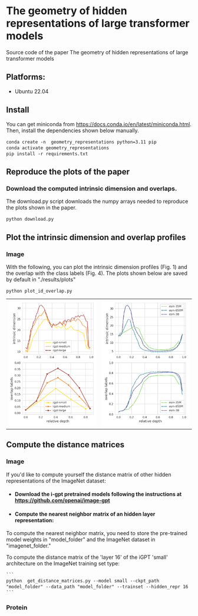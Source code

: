 # The geometry of hidden representations of large transformer models

Source code of the paper  The geometry of hidden representations of large transformer models


## Platforms:
- Ubuntu 22.04

## Install

You can get miniconda from https://docs.conda.io/en/latest/miniconda.html. Then, install the dependencies shown below manually.

```
conda create -n  geometry_representations python=3.11 pip
conda activate geometry_representations
pip install -r requirements.txt   
```

## Reproduce the plots of the paper
### Download the computed intrinsic dimension and overlaps. 
The download.py script downloads the numpy arrays needed to reproduce the plots shown in the paper.

```
python download.py 
```

## Plot the intrinsic dimension and overlap profiles
### Image
With the following, you can plot the intrinsic dimension profiles (Fig. 1) and the overlap with the class labels (Fig. 4). The plots shown below are saved by default in "./results/plots"

```
python plot_id_overlap.py 
```

<table>
  <tr>
    <td><img src=results/plots/igpt_id_ov_labels.png width="300"></td>
    <td><img src=results/plots/esm_id_ov_labels.png width="300"></td>
  </tr>
</table>



## Compute the distance matrices 
### Image

If you'd like to compute yourself the distance matrix of other hidden representations of the ImageNet dataset:

   * #### Download the i-gpt pretrained models following the instructions at https://github.com/openai/image-gpt 


   * #### Compute the nearest neighbor matrix of an hidden layer representation:

   To compute the nearest neighbor matrix, you need to store the pre-trained model weights in "model_folder" and the ImageNet dataset in "imagenet_folder." 

   To compute the distance matrix of the 'layer 16' of the iGPT 'small' architecture on the ImageNet training set type:

    ```
    python  get_distance_matrices.py --model small --ckpt_path "model_folder" --data_path "model_folder" --trainset --hidden_repr 16
    ```

### Protein 








